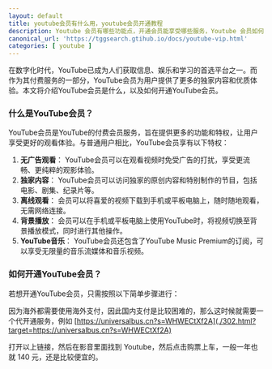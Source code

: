 ```yaml
---
layout: default
title: youtube会员有什么用，youtube会员开通教程
description: Youtube 会员有哪些功能点，开通会员能享受哪些服务，Youtube 会员如何开通，youtube会员开通的教程。
canonical_url: 'https://tggsearch.gtihub.io/docs/youtube-vip.html'
categories: [ youtube ]
---
```

在数字化时代，YouTube已成为人们获取信息、娱乐和学习的首选平台之一。而作为其付费服务的一部分，YouTube会员为用户提供了更多的独家内容和优质体验。本文将介绍YouTube会员是什么，以及如何开通YouTube会员。

### 什么是YouTube会员？
YouTube会员是YouTube的付费会员服务，旨在提供更多的功能和特权，让用户享受更好的观看体验。与普通用户相比，YouTube会员享有以下特权：

1. **无广告观看**： YouTube会员可以在观看视频时免受广告的打扰，享受更流畅、更纯粹的观影体验。
2. **独家内容**： YouTube会员可以访问独家的原创内容和特别制作的节目，包括电影、剧集、纪录片等。
3. **离线观看**： 会员可以将喜爱的视频下载到手机或平板电脑上，随时随地观看，无需网络连接。
4. **背景播放**： 会员可以在手机或平板电脑上使用YouTube时，将视频切换至背景播放模式，同时进行其他操作。
5. **YouTube音乐**： YouTube会员还包含了YouTube Music Premium的订阅，可以享受无限量的音乐流媒体和音乐视频。

### 如何开通YouTube会员？
若想开通YouTube会员，只需按照以下简单步骤进行：

因为海外都需要使用海外支付，因此国内支付是比较困难的，那么这时候就需要一个代开通服务，例如 [https://universalbus.cn?s=WHWECtXf2A](./302.html?target=https://universalbus.cn?s=WHWECtXf2A)

打开以上链接，然后在影音里面找到 Youtube，然后点击购票上车，一般一年也就 140 元，还是比较便宜的。